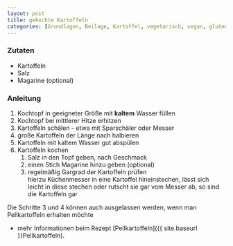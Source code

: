 ```yaml
---
layout: post
title: gekochte Kartoffeln
categories: [Grundlagen, Beilage, Kartoffel, vegetarisch, vegan, glutenfrei]
---
```


### Zutaten

- Kartoffeln
- Salz
- Magarine (optional)

### Anleitung

1. Kochtopf in geeigneter Größe mit **kaltem** Wasser füllen
2. Kochtopf bei mittlerer Hitze erhitzen
3. Kartoffeln schälen - etwa mit Sparschäler oder Messer 
4. große Kartoffeln der Länge nach halbieren
5. Kartoffeln mit kaltem Wasser gut abspülen 
6. Kartoffeln kochen 
    1. Salz in den Topf geben, nach Geschmack
    2. einen Stich Magarine hinzu geben (optional)
    3. regelmäßig Gargrad der Kartoffeln prüfen   
       hierzu Küchenmesser in eine Kartoffel hineinstechen, lässt sich leicht in diese stechen oder rutscht sie gar vom Messer ab, 
       so sind die Kartoffeln gar
  
Die Schritte 3 und 4 können auch ausgelassen werden, wenn man Pellkartoffeln erhalten möchte
- mehr Informationen beim Rezept [Pellkartoffeln]({{ site.baseurl }}Pellkartoffeln). 
